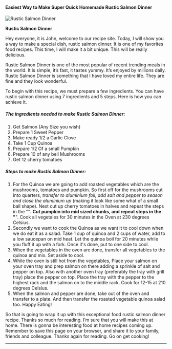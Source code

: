            

#### Easiest Way to Make Super Quick Homemade Rustic Salmon Dinner

![Rustic Salmon Dinner](https://img-global.cpcdn.com/recipes/4c33d1ffebc6e595/751x532cq70/rustic-salmon-dinner-recipe-main-photo.jpg)

**Rustic Salmon Dinner**

Hey everyone, it is John, welcome to our recipe site. Today, I will show you a way to make a special dish, rustic salmon dinner. It is one of my favorites food recipes. This time, I will make it a bit unique. This will be really delicious.

Rustic Salmon Dinner is one of the most popular of recent trending meals in the world. It is simple, it’s fast, it tastes yummy. It’s enjoyed by millions daily. Rustic Salmon Dinner is something that I have loved my entire life. They are fine and they look wonderful.

To begin with this recipe, we must prepare a few ingredients. You can have rustic salmon dinner using 7 ingredients and 5 steps. Here is how you can achieve it.

##### The ingredients needed to make Rustic Salmon Dinner:

1.  Get Salmon (Any Size you wish)
2.  Prepare 1 Sweet Pepper
3.  Make ready 1/2 a Garlic Clove
4.  Take 1 Cup Quinoa
5.  Prepare 1/2 Of a small Pumpkin
6.  Prepare 10 of any bell Mushrooms
7.  Get 12 cherry tomatoes

##### Steps to make Rustic Salmon Dinner:

1.  For the Quinoa we are going to add roasted vegetables which are the mushrooms, tomatoes and pumpkin. So first off for the mushrooms cut into quarters, _transfer to aluminium foil, add salt and pepper to season and close the aluminium up_ (making it look like some what of a small ball shape). Next cut up cherry tomatoes in halves and repeat the steps in the "**". Cut pumpkin into mid sized chunks, and repeat steps in the "**". Cook all vegetales for 30 minutes in the Oven at 230 degrees Celsius.
2.  Secondly we want to cook the Quinoa as we want it to cool down when we do eat it as a salad. Take 1 cup of quinoa and 2 cups of water, add to a low saucepan on mid heat. Let the quinoa boil for 20 minutes while you fluff it up with a fork. Once it's done, put to one side to cool.
3.  When the vegetables in the oven are done, transfer all vegetables to the quinoa and mix. Set aside to cool.
4.  While the oven is still hot from the vegetables, Place your salmon on your oven tray and prep salmon on there adding a sprinkle of salt and pepper on top. Also with another oven tray (preferably the tray with grill tray) place the pepper on top. Place the tray with the pepper to the highest rack and the salmon on to the middle rack. Cook for 12-15 at 210 degrees Celsius.
5.  When the salmon and pepper are done, take out of the oven and transfer to a plate. And then transfer the roasted vegetable quinoa salad too. Happy Eating!

So that is going to wrap it up with this exceptional food rustic salmon dinner recipe. Thanks so much for reading. I’m sure that you will make this at home. There is gonna be interesting food at home recipes coming up. Remember to save this page on your browser, and share it to your family, friends and colleague. Thanks again for reading. Go on get cooking!

* * *